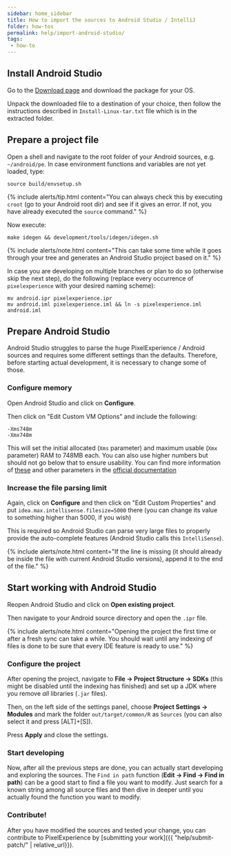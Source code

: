 ```yaml
---
sidebar: home_sidebar
title: How to import the sources to Android Studio / IntelliJ
folder: how-tos
permalink: help/import-android-studio/
tags:
 - how-to
---
```


## Install Android Studio

Go to the [Download page](https://developer.android.com/studio/index.html#downloads) and download the package for your OS.

Unpack the downloaded file to a destination of your choice, then follow the instructions described in `Install-Linux-tar.txt` file which is in the extracted folder.


## Prepare a project file

Open a shell and navigate to the root folder of your Android sources, e.g. `~/android/pe`.
In case environment functions and variables are not yet loaded, type:

```
source build/envsetup.sh
```

{% include alerts/tip.html content="You can always check this by executing `croot` (go to your Android root dir) and see if it gives an error. If not, you have already executed the `source` command." %}

Now execute:

```
make idegen && development/tools/idegen/idegen.sh
```

{% include alerts/note.html content="This can take some time while it goes through your tree and generates an Android Studio project based on it." %}

In case you are developing on multiple branches or plan to do so (otherwise skip the next step), do the following (replace every occurrence of `pixelexperience` with your desired naming scheme):

```
mv android.ipr pixelexperience.ipr
mv android.iml pixelexperience.iml && ln -s pixelexperience.iml android.iml
```

## Prepare Android Studio

Android Studio struggles to parse the huge PixelExperience / Android sources and requires some different settings than the defaults. Therefore, before starting actual development, it is necessary to change some of those.

### Configure memory

Open Android Studio and click on **Configure**.

Then click on "Edit Custom VM Options" and include the following:

```
-Xms748m
-Xmx748m
```

This will set the initial allocated (`Xms` parameter) and maximum usable (`Xmx` parameter) RAM to 748MB each. You can also use higher numbers but should not go below that to ensure usability. You can find more information of [these](https://developer.android.com/studio/intro/studio-config.html#adjusting_heap_size) and other parameters in the [official documentation](https://developer.android.com/studio/intro/studio-config.html)

### Increase the file parsing limit

Again, click on **Configure** and then click on "Edit Custom Properties" and put `idea.max.intellisense.filesize=5000` there (you can change its value to something higher than 5000, if you wish)

This is required so Android Studio can parse very large files to properly provide the auto-complete features (Android Studio calls this `IntelliSense`).

{% include alerts/note.html content="If the line is missing (it should already be inside the file with current Android Studio versions), append it to the end of the file." %}

## Start working with Android Studio

Reopen Android Studio and click on **Open existing project**.

Then navigate to your Android source directory and open the `.ipr` file.

{% include alerts/note.html content="Opening the project the first time or after a fresh sync can take a while. You should wait until any indexing of files is done to be sure that every IDE feature is ready to use." %}

### Configure the project

After opening the project, navigate to **File -> Project Structure -> SDKs** (this might be disabled until the indexing has finished) and set up a JDK where you remove _all_ libraries (`.jar` files).

Then, on the left side of the settings panel, choose **Project Settings -> Modules** and mark the folder `out/target/common/R` as `Sources` (you can also select it and press [ALT]+[S]).

Press **Apply** and close the settings.

### Start developing

Now, after all the previous steps are done, you can actually start developing and exploring the sources. The `Find in path` function (**Edit -> Find -> Find in path**) can be a good start to find a file you want to modify. Just search for a known string among all source files and then dive in deeper until you actually found the function you want to modify.

### Contribute!

After you have modified the sources and tested your change, you can contribute to PixelExperience by [submitting your work]({{ "help/submit-patch/" | relative_url}}).

